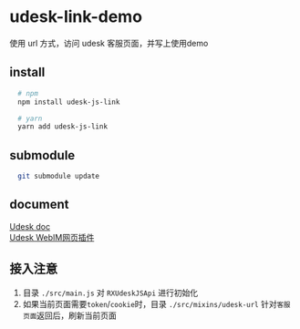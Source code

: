 # udesk-link-demo

使用 url 方式，访问 udesk 客服页面，并写上使用demo

## install
```sh
  # npm
  npm install udesk-js-link

  # yarn
  yarn add udesk-js-link
```

## submodule
```sh
  git submodule update
```

## document
[Udesk doc](http://www.udesk.cn/doc/) <br>
[Udesk WebIM网页插件](http://www.udesk.cn/doc/thirdparty/webim/)


## 接入注意
1. 目录 `./src/main.js` 对 `RXUdeskJSApi` 进行初始化
1. 如果当前页面需要`token`/`cookie`时，目录 `./src/mixins/udesk-url` 针对`客服页面`返回后，刷新当前页面

